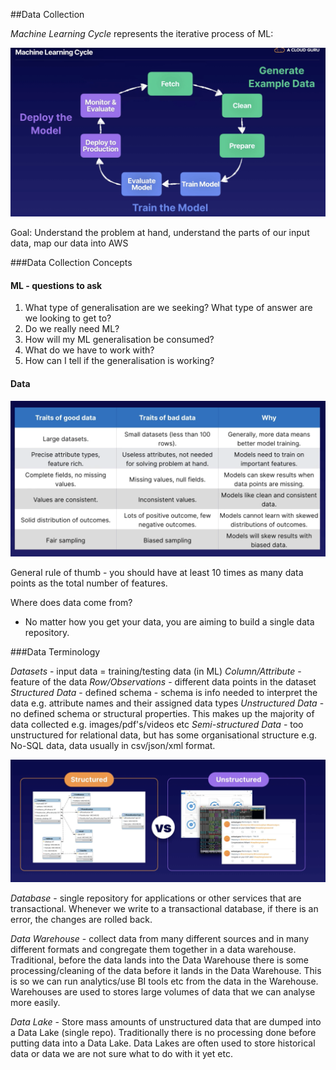 ##Data Collection

*Machine Learning Cycle* represents the iterative process of ML:

![ML Cycle](./images/ml_cycle.png)

Goal: Understand the problem at hand, understand the parts of our input data, map our data into AWS

###Data Collection Concepts

#### ML - questions to ask

1. What type of generalisation are we seeking? What type of answer are we looking to get to?
2. Do we really need ML?
3. How will my ML generalisation be consumed?
4. What do we have to work with?
5. How can I tell if the generalisation is working?

#### Data

![Data](./images/good_bad_data.png)

General rule of thumb - you should have at least 10 times as many data points as the total number of features.

Where does data come from?

- No matter how you get your data, you are aiming to build a single data repository.

###Data Terminology

*Datasets* - input data = training/testing data (in ML)
*Column/Attribute* - feature of the data
*Row/Observations* - different data points in the dataset
*Structured Data* - defined schema - schema is info needed to interpret the data e.g. attribute names and their 
assigned data types 
*Unstructured Data* - no defined schema or structural properties. This makes up the majority of data collected e.g. 
images/pdf's/videos etc
*Semi-structured Data* - too unstructured for relational data, but has some organisational structure e.g. 
No-SQL data, data usually in csv/json/xml format.

![StructuredUnstructured](./images/structured_unstructured.png)

*Database* - single repository for applications or other services that are transactional.
Whenever we write to a transactional database, if there is an error, the changes are rolled back. 

*Data Warehouse* - collect data from many different sources and in many different formats and congregate them together 
in a data warehouse. Traditional, before the data lands into the Data Warehouse there is some processing/cleaning of 
the data before it lands in the Data Warehouse. This is so we can run analytics/use BI tools etc from the data in the 
Warehouse. Warehouses are used to stores large volumes of data that we can analyse more easily.

*Data Lake* - Store mass amounts of unstructured data that are dumped into a Data Lake (single repo). Traditionally 
there is no processing done before putting data into a Data Lake. Data Lakes are often used to store historical data or
data we are not sure what to do with it yet etc. 



